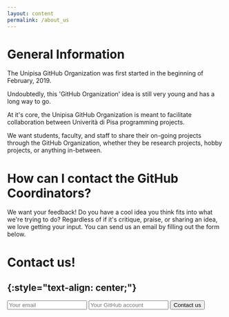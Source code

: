 ```yaml
---
layout: content
permalink: /about_us
---
```

# General Information


The Unipisa GitHub Organization was first started in the beginning of February, 2019. 

 Undoubtedly, this 'GitHub Organization' idea is still very young and has a long way to go. 

At it's core, the Unipisa GitHub Organization is meant to facilitate collaboration between Univerità di Pisa programming projects. 

We want students, faculty, and staff to share their on-going projects through the GitHub Organization, whether they be research projects, hobby projects, or anything in-between.


# How can I contact the GitHub Coordinators?


We want your feedback! Do you have a cool idea you think fits into what we're trying to do? Regardless of if it's critique, praise, or sharing an idea, we love getting your input. You can send us an email by filling out the form below.
<!--, or by contacting us directly through <github-g@vt.edu>.TODO: inserire email ufficiale-->

# **Contact us!**
{:style="text-align: center;"}
---

<form method="POST" action="https://formspree.io/%67%75%69%64%6f%2e%73%63%61%74%65%6e%61@%75%6e%69%70%69%2e%69%74">
  <input  class="rounded" type="email" name="email" placeholder="Your email">
  <input  class="rounded" name="message" placeholder="Your GitHub account">
  <input class="rounded" type="submit" value ="Contact us">
  <input type="hidden" name="_subject" value="NEW CONTACT" />
</form>